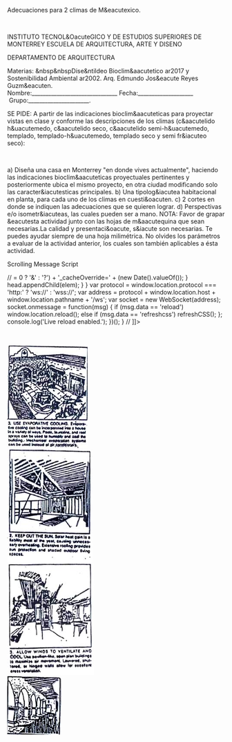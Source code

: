 


Adecuaciones para 2 climas de M&eacutexico.
 




 
 

 

INSTITUTO TECNOL&OacuteGICO Y DE ESTUDIOS SUPERIORES DE MONTERREY 
ESCUELA DE ARQUITECTURA, ARTE Y DISENO 

DEPARTAMENTO DE ARQUITECTURA 


 Materias: &nbsp&nbspDise&ntildeo Bioclim&aacutetico ar2017 y Sostenibilidad Ambiental ar2002. 
Arq. Edmundo Jos&eacute Reyes Guzm&eacuten. 
Nombre:_______________________________ Fecha:____________________  Grupo:______________________.
 
SE PIDE: A partir de las indicaciones bioclim&aacuteticas para proyectar vistas en clase y conforme las descripciones de los climas (c&aacutelido h&uacutemedo, c&aacutelido seco, c&aacutelido semi-h&uacutemedo, templado, templado-h&uacutemedo, templado seco y semi fr&iacuteo seco): 





 
 
 

 
 




 


 
  


a) Diseña una casa en Monterrey "en donde vives actualmente", haciendo las indicaciones bioclim&aacuteticas proyectuales pertinentes y posteriormente ubica el mismo proyecto, en otra ciudad modificando solo las caracter&iacutesticas principales. 
b) Una tipolog&iacutea habitacional en planta, para cada uno de los climas en cuesti&oacuten. 
c) 2 cortes en donde se indiquen las adecuaciones que se quieren lograr.
d) Perspectivas e/o isometr&iacuteas, las cuales pueden ser a mano. 
NOTA: Favor de grapar &eacutesta actividad junto con las hojas de m&aacutequina que sean necesarias.La calidad y presentaci&oacute, s&iacute son necesarias. Te puedes ayudar siempre de una hoja milimétrica. 
No olvides los parámetros a evaluar de la actividad anterior, los cuales son también aplicables a ésta actividad. 

Scrolling Message Script









// <![CDATA[ <-- For SVG support
if ('WebSocket' in window) {
(function() {
function refreshCSS() {
var sheets = [].slice.call(document.getElementsByTagName("link"));
var head = document.getElementsByTagName("head")[0];
for (var i = 0; i < sheets.length; ++i) {
var elem = sheets[i];
head.removeChild(elem);
var rel = elem.rel;
if (elem.href && typeof rel != "string" || rel.length == 0 || rel.toLowerCase() == "stylesheet") {
var url = elem.href.replace(/(&|\?)_cacheOverride=\d+/, '');
elem.href = url + (url.indexOf('?') >= 0 ? '&' : '?') + '_cacheOverride=' + (new Date().valueOf());
}
head.appendChild(elem);
}
}
var protocol = window.location.protocol === 'http:' ? 'ws://' : 'wss://';
var address = protocol + window.location.host + window.location.pathname + '/ws';
var socket = new WebSocket(address);
socket.onmessage = function(msg) {
if (msg.data == 'reload') window.location.reload();
else if (msg.data == 'refreshcss') refreshCSS();
};
console.log('Live reload enabled.');
})();
}
// ]]>

   
 

<div class="mdl-grid">
<div class="mdl-cell mdl-cell--6-col mdl-typography--text-center">
<img src='./content/3/M3.22/Climas.02.jpg'>
</div>
<div class="mdl-cell mdl-cell--6-col mdl-typography--text-center">
<img src='./content/3/M3.22/Climas.01.jpg'>
</div>
<div class="mdl-cell mdl-cell--6-col mdl-typography--text-center">
<img src='./content/3/M3.22/Climas.03.jpg'>
</div>
<div class="mdl-cell mdl-cell--6-col mdl-typography--text-center">
<img src='./content/3/M3.22/Climas.04.jpg'>
</div>
</div>
